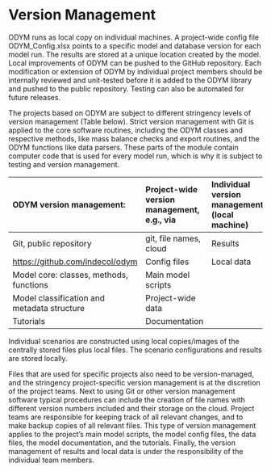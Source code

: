 # Version Management

ODYM runs as local copy on individual machines. A project-wide config file ODYM_Config.xlsx points to a specific model and database version for each model run. The results are stored at a unique location created by the model. Local improvements of ODYM can be pushed to the GitHub repository. Each modification or extension of ODYM by individual project members should be internally reviewed and unit-tested before it is added to the ODYM library and pushed to the public repository. Testing can also be automated for future releases. 

The projects based on ODYM are subject to different stringency levels of version management (Table below). Strict version management with Git is applied to the core software routines, including the ODYM classes and respective methods, like mass balance checks and export routines, and the ODYM functions like data parsers. These parts of the module contain computer code that is used for every model run, which is why it is subject to testing and version management. 

| ODYM version management:                    | Project-wide version management, e.g., via | Individual version management (local machine) |
| :------------------------------------------ | :----------------------------------------- | :-------------------------------------------- |
| Git, public repository                      | git, file names, cloud                     | Results                                       |
| https://github.com/indecol/odym             | Config files                               | Local data                                    |
| Model core: classes, methods, functions     | Main model scripts                         |                                               |
| Model classification and metadata structure | Project-wide data                          |                                               |
| Tutorials                                   | Documentation                              |                                               |

Individual scenarios are constructed using local copies/images of the centrally stored files plus local files. The scenario configurations and results are stored locally.

Files that are used for specific projects also need to be version-managed, and the stringency project-specific version management is at the discretion of the project teams. Next to using Git or other version management software typical procedures can include the creation of file names with different version numbers included and their storage on the cloud. Project teams are responsible for keeping track of all relevant changes, and to make backup copies of all relevant files. This type of version management applies to the project’s main model scripts, the model config files, the data files, the model documentation, and the tutorials. 
Finally, the version management of results and local data is under the responsibility of the individual team members.

